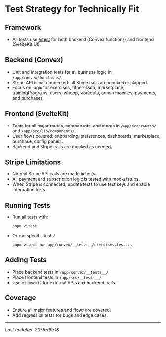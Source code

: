# Test Strategy for Technically Fit

## Framework

- All tests use [Vitest](https://vitest.dev/) for both backend (Convex functions) and frontend (SvelteKit UI).

## Backend (Convex)

- Unit and integration tests for all business logic in `/app/convex/functions/`.
- Stripe API is not connected: all Stripe calls are mocked or skipped.
- Focus on logic for exercises, fitnessData, marketplace, trainingPrograms, users, whoop, workouts, admin modules, payments, and purchases.

## Frontend (SvelteKit)

- Tests for all major routes, components, and stores in `/app/src/routes/` and `/app/src/lib/components/`.
- User flows covered: onboarding, preferences, dashboards, marketplace, purchase, config panels.
- Backend and Stripe calls are mocked as needed.

## Stripe Limitations

- No real Stripe API calls are made in tests.
- All payment and subscription logic is tested with mocks/stubs.
- When Stripe is connected, update tests to use test keys and enable integration tests.

## Running Tests

- Run all tests with:
  ```sh
  pnpm vitest
  ```
- Or run specific tests:
  ```sh
  pnpm vitest run app/convex/__tests__/exercises.test.ts
  ```

## Adding Tests

- Place backend tests in `/app/convex/__tests__/`
- Place frontend tests in `/app/src/__tests__/`
- Use `vi.mock()` for external APIs and backend calls.

## Coverage

- Ensure all major features and flows are covered.
- Add regression tests for bugs and edge cases.

---

_Last updated: 2025-09-18_
